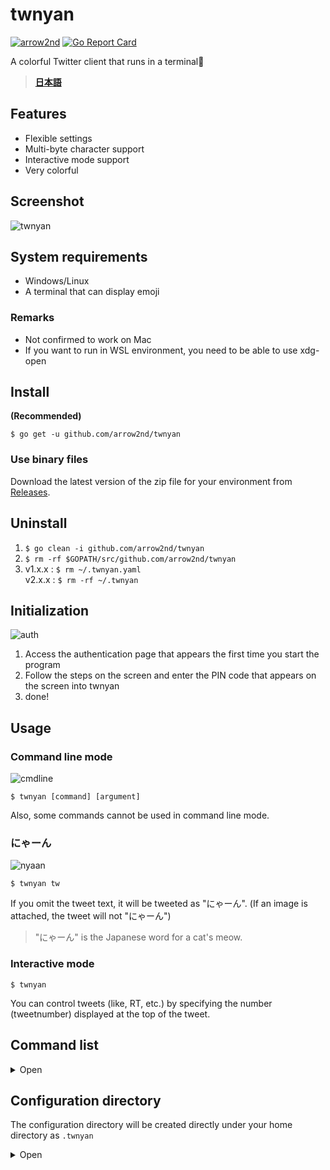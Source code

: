 # twnyan
[![arrow2nd](https://circleci.com/gh/arrow2nd/twnyan.svg?style=shield)](https://circleci.com/gh/arrow2nd/twnyan/tree/main)
[![Go Report Card](https://goreportcard.com/badge/github.com/arrow2nd/twnyan)](https://goreportcard.com/report/github.com/arrow2nd/twnyan)

A colorful Twitter client that runs in a terminal🐾

> **[日本語](README.md)**

## Features
- Flexible settings
- Multi-byte character support
- Interactive mode support
- Very colorful

## Screenshot
![twnyan](https://user-images.githubusercontent.com/44780846/106699506-612c0f80-6626-11eb-803e-332512822789.gif)

## System requirements
- Windows/Linux
- A terminal that can display emoji

### Remarks
- Not confirmed to work on Mac
- If you want to run in WSL environment, you need to be able to use xdg-open

## Install
**(Recommended)**

```$ go get -u github.com/arrow2nd/twnyan```

### Use binary files
Download the latest version of the zip file for your environment from [Releases](https://github.com/arrow2nd/twnyan/releases).

## Uninstall
1. ```$ go clean -i github.com/arrow2nd/twnyan```
2. ```$ rm -rf $GOPATH/src/github.com/arrow2nd/twnyan```
3. v1.x.x : ```$ rm ~/.twnyan.yaml```<br>v2.x.x : ```$ rm -rf ~/.twnyan```

## Initialization
![auth](https://user-images.githubusercontent.com/44780846/106747441-4a59dd00-6667-11eb-8248-3468cb39f7d1.png)

1. Access the authentication page that appears the first time you start the program
2. Follow the steps on the screen and enter the PIN code that appears on the screen into twnyan
3. done!

## Usage
### Command line mode
![cmdline](https://user-images.githubusercontent.com/44780846/106699170-b287cf00-6625-11eb-8374-8565286db3e2.gif)

```$ twnyan [command] [argument]```

Also, some commands cannot be used in command line mode.
### にゃーん
![nyaan](https://user-images.githubusercontent.com/44780846/106699001-558c1900-6625-11eb-948e-6212ab0cba40.gif)

```$ twnyan tw```

If you omit the tweet text, it will be tweeted as "にゃーん". (If an image is attached, the tweet will not "にゃーん")

> "にゃーん" is the Japanese word for a cat's meow.
### Interactive mode
```$ twnyan```

You can control tweets (like, RT, etc.) by specifying the number (tweetnumber) displayed at the top of the tweet.

## Command list

<details>
<summary>Open</summary>

## tweet
```Alias: tw```
### tweet [text] [imagefile]
Post a tweet.

| Arguments  | Hints                                                                            | Examples                            |
| ---------- | -------------------------------------------------------------------------------- | ----------------------------------- |
| text       | If there is no text and image file, the message will be posted with a "にゃーん" | ```tweet```                         |
| image file | If there is more than one, please separate them with a space                     | ```tweet 🍣 sushi1.png sushi2.png``` |

- You can also omit the text and just post an image (e.g. ```tweet cat.png```)
### tweet multi
```Alias: ml```

Post a multi-line tweet.
- To finish typing, type a semicolon (;) at the end of the sentence
- If it is blank (enter only a semicolon), the post will be canceled
### tweet remove [\<tweetnumber\>]...
```Alias: rm```

Delete a tweet.

| Arguments   | Hints                                                      | Examples               |
| ----------- | ---------------------------------------------------------- | ---------------------- |
| tweetNumber | Separate each tweet with a space if there is more than one | ```tweet remove 2 5``` |

## timeline
```Alias: tl```
### timeline [counts]
Get a home timeline.

| Arguments | Hints                                                                | Examples          |
| --------- | -------------------------------------------------------------------- | ----------------- |
| counts    | If you omit it, the default value is given in the configuration file | ```timeline 39``` |

## mention
```Alias: mt```
### mention [counts]
Get a Mentions to you.

| Arguments | Hints                                                                | Examples         |
| --------- | -------------------------------------------------------------------- | ---------------- |
| counts    | If you omit it, the default value is given in the configuration file | ```mention 20``` |

## list
```Alias: ls```
### list [\<listname\>] [counts]
Get a timeline of the list.

| Arguments | Hints                                                                        | Examples                      |
| --------- | ---------------------------------------------------------------------------- | ----------------------------- |
| list name | If you are running in interactive mode, you can complete it with the Tab key | ```list Cats```               |
| counts    | If you omit it, the default value is given in the configuration file         | ```list "Cat Gathering" 30``` |

## user
```Alias: ur```
### user [<username/tweetnumber>] [counts]
Get a timeline of the specified user.

| Arguments            | Hints                                                                | Examples                          |
| -------------------- | -------------------------------------------------------------------- | --------------------------------- |
| username/tweetnumber | Either can be specified<br>The '@' in the username is optional       | ```user github```<br>```user 1``` |
| counts               | If you omit it, the default value is given in the configuration file | ```user twitter 15```             |
### user own [counts]
Get your own timeline.

| Arguments | Hints                                                                | Examples          |
| --------- | -------------------------------------------------------------------- | ----------------- |
| counts    | If you omit it, the default value is given in the configuration file | ```user own 50``` |

## search
```Alias: sh```
### search [\<keyword\>] [counts]
Searches for tweets tweets in the past 7 days.

| Arguments | Hints                                                                | Examples               |
| --------- | -------------------------------------------------------------------- | ---------------------- |
| keyword   | Please enclose any spaces in double quotes                           | ```search "cat dog"``` |
| counts    | If you omit it, the default value is given in the configuration file | ```search sushi 5```   |

## like
```Alias: lk, fv```
### like [\<tweetnumber\>]
Like a tweet.

| Arguments   | Hints                                                      | Examples       |
| ----------- | ---------------------------------------------------------- | -------------- |
| tweetnumber | Separate each tweet with a space if there is more than one | ```like 1 2``` |
### like remove [\<tweetnumber\>]
```Alias: rm```

UnLike a tweet.

| Arguments   | Hints                                                      | Examples              |
| ----------- | ---------------------------------------------------------- | --------------------- |
| tweetnumber | Separate each tweet with a space if there is more than one | ```like remove 1 2``` |

## retweet
```Alias: rt```
### retweet [\<tweetnumber\>]...
Retweet a tweet.

| Arguments   | Hints                                                      | Examples          |
| ----------- | ---------------------------------------------------------- | ----------------- |
| tweetnumber | Separate each tweet with a space if there is more than one | ```retweet 1 5``` |
### retweet remove [\<tweetnumber\>]...
```Alias: rm```

UnRetweet tweet.

| Arguments   | Hints                                                      | Examples                 |
| ----------- | ---------------------------------------------------------- | ------------------------ |
| tweetnumber | Separate each tweet with a space if there is more than one | ```retweet remove 1 5``` |

## quote
```Alias: qt```
### quote [\<tweetnumber\>] [text] [imagefile]
Quote a tweet.

| Arguments   | Hints                                                                            | Examples                                      |
| ----------- | -------------------------------------------------------------------------------- | --------------------------------------------- |
| tweetnumber | Specify the number of the tweet to quote                                         | ```retweet quote 1 good!!!```                 |
| text        | If there is no text and image file, the message will be posted with a "にゃーん" | ```retweet quote 1```                         |
| imagefile   | If there is more than one, please separate them with a space                     | ```retweet quote 1 🍣 sushi1.png sushi2.png``` |
### quote multi
```Alias: ml```

Post a multi-line quote retweet.
- To finish typing, type a semicolon (;) at the end of the sentence
- If blank (enter only a semicolon), the post will be canceled

## reply
```Alias: rp```
### reply [\<tweetnumber\>] [text] [imagefile]
Post a reply.

| Arguments   | Hints                                                                            | Examples                         |
| ----------- | -------------------------------------------------------------------------------- | -------------------------------- |
| tweetnumber | Specify the number of the tweet you want to reply to.                            | ```reply 1 meow```               |
| text        | If there is no text and image file, the message will be posted with a "にゃーん" | ```reply 1```                    |
| image file  | If there is more than one, please separate them with a space                     | ```reply 1 good!!! sushi1.png``` |

- You can also omit the text and just post an image. (e.g. ```reply 1 dog.png```)
### reply multi
```Alias: ml```

Post a multi-line reply.
- To finish typing, enter a semicolon (;) at the end of the sentence
- If blank (enter only a semicolon), the post will be canceled

## follow
```Alias: fw```
### follow [<username/tweetnumber>]
Follow a user.

| Arguments            | Hints                                                          | Examples                              |
| -------------------- | -------------------------------------------------------------- | ------------------------------------- |
| username/tweetnumber | Either can be specified<br>The '@' in the username is optional | ```follow github```<br>```follow 1``` |
### follow remove [<username/tweetnumber>]
```Alias: rm```

Unfollow a user.

| Arguments            | Hints                                                          | Examples                                               |
| -------------------- | -------------------------------------------------------------- | ------------------------------------------------------ |
| username/tweetnumber | Either can be specified<br>The '@' in the username is optional | ```follow remove arrow_2nd```<br>```follow remove 1``` |

## block
```Alias: bk```
### block [<username/tweetnumber>]
Block a user.

| Arguments            | Hints                                                          | Examples                               |
| -------------------- | -------------------------------------------------------------- | -------------------------------------- |
| username/tweetnumber | Either can be specified<br>The '@' in the username is optional | ```block arrow_2nd```<br>```block 1``` |
### block remove [<username/tweetnumber>]
```Alias: rm```

Unblock a user.

| Arguments            | Hints                                                          | Examples                                             |
| -------------------- | -------------------------------------------------------------- | ---------------------------------------------------- |
| username/tweetnumber | Either can be specified<br>The '@' in the username is optional | ```block remove arrow_2nd```<br>```block remove 1``` |

## mute
```Alias: mu```
### mute [<username/tweetnumber>]
Mute a user.

| Arguments            | Hints                                                          | Examples                             |
| -------------------- | -------------------------------------------------------------- | ------------------------------------ |
| username/tweetnumber | Either can be specified<br>The '@' in the username is optional | ```mute arrow_2nd```<br>```mute 1``` |
### mute remove [<username/tweetnumber>]
```Alias: rm```

Unmute a user.

| Arguments            | Hints                                                          | Examples                                           |
| -------------------- | -------------------------------------------------------------- | -------------------------------------------------- |
| username/tweetnumber | Either can be specified<br>The '@' in the username is optional | ```mute remove arrow_2nd```<br>```mute remove 1``` |

## open
```Alias: op```
### open [\<tweetnumber\>]
View the tweet in your browser.

| Arguments   | Hints                                                          | Examples     |
| ----------- | -------------------------------------------------------------- | ------------ |
| tweetnumber | Specify the number of the tweet to be displayed in the browser | ```open 2``` |

## clear
Initialize the screen.

## help
Displays help.

You can also use ```[command] help``` to display help for a command.

## exit
Exits the interactive mode.

</details>

## Configuration directory
The configuration directory will be created directly under your home directory as ``.twnyan``

<details>
<summary>Open</summary>

### .cred.yaml
A file of authentication information.

### option.yaml
A file of option setting.

| 名前       | 説明                                |
| ---------- | ----------------------------------- |
| ConfigDir  | Path of the configuration directory |
| Counts     | Default number of acquisitions      |
| DateFormat | Date Format                         |
| TimeFormat | Time Format                         |

- The format of the date and time is the same as the format string of the [time package](https://golang.org/pkg/time/#pkg-constants)

### color.yaml
A file of  color settings.

| 名前         | 説明                                           |
| ------------ | ---------------------------------------------- |
| Accent1      | Accent Color 1                                 |
| Accent2      | Accent Color 2                                 |
| Accent3      | Accent Color 3                                 |
| Error        | Background color of error messages             |
| BoxForground | Text color when reversing                      |
| Separator    | Separator                                      |
| UserName     | User Name                                      |
| ScreenName   | Screen Name                                    |
| Reply        | Indication of reply, color of user replying to |
| Hashtag      | Hashtag                                        |
| Favorite     | Display of likes, color of the number of likes |
| Retweet      | Display of Retweet, color of retweet count     |
| Verified     | Verified account                               |
| Protected    | Private account                                |
| Following    | Folloing                                       |
| FollowedBy   | Followed by                                    |
| Block        | Block                                          |
| Mute         | Mute                                           |

</details>
